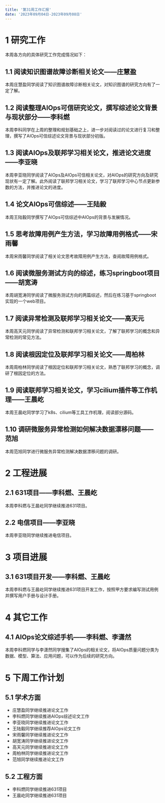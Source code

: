 ```yaml
---
title: '第31周工作汇报'
date: '2023年09月04日-2023年09月08日'
---
```


<!-- 只允许使用一级标题和二级标题 -->

# 1 研究工作

本周各方向的具体研究工作完成情况如下：

## 1.1 阅读知识图谱故障诊断相关论文——庄慧盈

本周庄慧盈同学阅读了知识图谱故障诊断相关论文，对知识图谱的研究方向有了一定了解。

## 1.2 阅读整理AIOps可信研究论文，撰写综述论文背景与现状部分——李科燃

本周李科同学在上周的整理和规划基础之上，进一步对阅读过的论文进行复习和整理，撰写了AIOps可信综述论文背景与现状部分初版。

## 1.3 阅读AIOps及联邦学习相关论文，推进论文进度——李亚晓

本周李亚晓同学阅读了AIOps及AIOps可信相关论文，对AIOps的研究方向及研究现状有一定了解。此外阅读了联邦学习相关论文，学习了联邦学习中心节点更新参数的方法，并推进论文的进度。

## 1.4 论文AIOps可信综述——王陆毅

本周王陆毅同学撰写了AIOps可信综述中AIOps的背景与发展情况。

## 1.5 思考故障用例产生方法，学习故障用例格式——宋雨馨

本周宋雨馨同学阅读了相关论文思考故障用例产生方法，查阅故障用例格式。

## 1.6 阅读微服务测试方向的综述，练习springboot项目——胡宽涛
本周胡宽涛同学阅读了微服务测试方向的两篇综述，然后在练习基于springboot实现的一个web项目。

## 1.7 阅读异常检测及联邦学习相关论文——高天元

本周高天元同学阅读了异常检测和联邦学习相关论文，了解了联邦学习的概念和异常检测的常见方法。

## 1.8 阅读根因定位及联邦学习相关论文——周柏林

本周周柏林同学阅读了根因定位和联邦学习相关论文，熟悉了联邦学习的概念，调研了根因定位的方法。

## 1.9 阅读联邦学习相关论文，学习cilium插件等工作机理——王晨屹

本周王晨屹同学学习了k8s、cilium等工具工作机理，阅读部分源码。

## 1.10 调研微服务异常检测如何解决数据漂移问题——范旭
本周范旭同学进行微服务异常检测解决数据漂移问题的调研。

# 2 工程进展

## 2.1 631项目——李科燃、王晨屹

本周李科燃与王晨屹同学继续推进631项目。

## 2.2 电信项目——李亚晓

本周李亚晓同学继续推进电信项目。

# 3 项目进展

## 3.1 631项目开发——李科燃、王晨屹

本周李科燃与王晨屹同学继续推进631项目开发工作，按照甲方要求编写测试用例并撰写用户手册与设计手册。

# 4 其它工作

## 4.1 AIOps论文综述手机——李科燃、李潇然

本周李科燃同学与李潇然同学搜集了AIOps的相关论文，将AIOps质量问题分类为数据、模型、算法、应用问题，可以作为后续的研究方向。

# 5 下周工作计划

## 5.1 学术方面

+ 庄慧盈同学继续推进论文工作
+ 李科燃同学继续推进AIOps综述论文工作
+ 李亚晓同学继续推进论文工作
+ 王陆毅同学继续推荐AIOps论文工作
+ 宋雨馨同学继续推进论文工作
+ 胡宽涛同学继续推进论文工作
+ 高天元同学继续推进论文工作
+ 周柏林同学继续推进论文工作
+ 范旭同学继续推进论文工作

## 5.2 工程方面

+ 李科燃同学继续推进631项目
+ 王晨屹同学继续推进631项目

